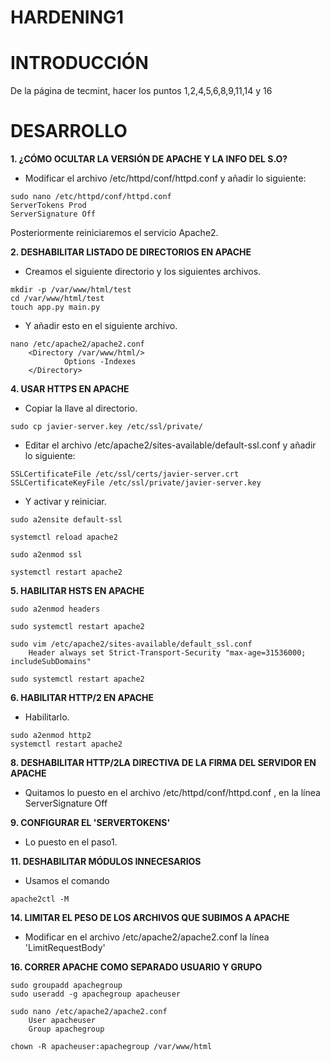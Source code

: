 
# HARDENING1

# INTRODUCCIÓN
De la página de tecmint, hacer los puntos 1,2,4,5,6,8,9,11,14 y 16

# DESARROLLO

**1. ¿CÓMO OCULTAR LA VERSIÓN DE APACHE Y LA INFO DEL S.O?**

- Modificar el archivo /etc/httpd/conf/httpd.conf y añadir lo siguiente:
```
sudo nano /etc/httpd/conf/httpd.conf
ServerTokens Prod
ServerSignature Off
```
Posteriormente reiniciaremos el servicio Apache2.

**2. DESHABILITAR LISTADO DE DIRECTORIOS EN APACHE**
- Creamos el siguiente directorio y los siguientes archivos.
```
mkdir -p /var/www/html/test
cd /var/www/html/test
touch app.py main.py
```
- Y añadir esto en el siguiente archivo.
```
nano /etc/apache2/apache2.conf
    <Directory /var/www/html/>
            Options -Indexes 
    </Directory>
```
**4. USAR HTTPS EN APACHE**
- Copiar la llave al directorio.
```
sudo cp javier-server.key /etc/ssl/private/
```
- Editar el archivo /etc/apache2/sites-available/default-ssl.conf y añadir lo siguiente:
```
SSLCertificateFile /etc/ssl/certs/javier-server.crt
SSLCertificateKeyFile /etc/ssl/private/javier-server.key
```
- Y activar y reiniciar.
```
sudo a2ensite default-ssl

systemctl reload apache2

sudo a2enmod ssl

systemctl restart apache2
```

**5. HABILITAR HSTS EN APACHE**
```
sudo a2enmod headers

sudo systemctl restart apache2

sudo vim /etc/apache2/sites-available/default_ssl.conf
    Header always set Strict-Transport-Security "max-age=31536000; includeSubDomains"

sudo systemctl restart apache2
```

**6. HABILITAR HTTP/2 EN APACHE**
- Habilitarlo.
```
sudo a2enmod http2
systemctl restart apache2
```

**8. DESHABILITAR HTTP/2LA DIRECTIVA DE LA FIRMA DEL SERVIDOR EN APACHE**
- Quitamos lo puesto en el archivo /etc/httpd/conf/httpd.conf , en la línea ServerSignature Off

**9. CONFIGURAR EL 'SERVERTOKENS'**
- Lo puesto en el paso1.

**11. DESHABILITAR MÓDULOS INNECESARIOS**
- Usamos el comando
```
apache2ctl -M
```

**14. LIMITAR EL PESO DE LOS ARCHIVOS QUE SUBIMOS A APACHE**
- Modificar en el archivo /etc/apache2/apache2.conf la línea 'LimitRequestBody'

**16. CORRER APACHE COMO SEPARADO USUARIO Y GRUPO**
```
sudo groupadd apachegroup
sudo useradd -g apachegroup apacheuser

sudo nano /etc/apache2/apache2.conf
    User apacheuser
    Group apachegroup

chown -R apacheuser:apachegroup /var/www/html
```
